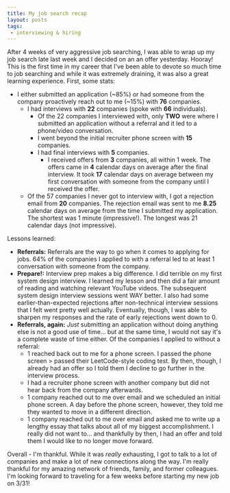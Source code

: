 ```yaml
---
title: My job search recap
layout: posts
tags:
 - interviewing & hiring
---
```


After 4 weeks of very aggressive job searching, I was able to wrap up my job search late last week and I decided on an an offer yesterday. Hooray! This is the first time in my career that I've been able to devote so much time to job searching and while it was extremely draining, it was also a great learning experience. First, some stats:

* I either submitted an application (~85%) or had someone from the company proactively reach out to me (~15%) with **76** companies.
    * I had interviews with **22** companies (spoke with **66** individuals).
        * Of the 22 companies I interviewed with, only **TWO** were where I submitted an application without a referral and it led to a phone/video conversation.
        * I went beyond the initial recruiter phone screen with **15** companies.
        * I had final interviews with **5** companies.
            * I received offers from **3** companies, all within 1 week. The offers came in **4** calendar days on average after the final interview. It took **17** calendar days on average between my first conversation with someone from the company until I received the offer.
    * Of the 57 companies I never got to interview with, I got a rejection email from **20** companies. The rejection email was sent to me **8.25** calendar days on average from the time I submitted my application. The shortest was 1 minute (impressive!). The longest was 21 calendar days (not impressive).

Lessons learned:
* **Referrals:** Referrals are the way to go when it comes to applying for jobs. 64% of the companies I applied to with a referral led to at least 1 conversation with someone from the company.
* **Prepare!:** Interview prep makes a big difference. I did terrible on my first system design interview. I learned my lesson and then did a fair amount of reading and watching relevant YouTube videos. The subsequent system design interview sessions went WAY better. I also had some earlier-than-expected rejections after non-technical interview sessions that I felt went pretty well actually. Eventually, though, I was able to sharpen my responses and the rate of early rejections went down to 0.
* **Referrals, again:** *Just* submitting an application without doing anything else is not a good use of time... but at the same time, I would not say it's a complete waste of time either. Of the companies I applied to without a referral:
    * 1 reached back out to me for a phone screen. I passed the phone screen > passed their LeetCode-style coding test. By then, though, I already had an offer so I told them I decline to go further in the interview process.
    * I had a recruiter phone screen with another company but did not hear back from the company afterwards.
    * 1 company reached out to me over email and we scheduled an initial phone screen. A day before the phone screen, however, they told me they wanted to move in a different direction.
    * 1 company reached out to me over email and asked me to write up a lengthy essay that talks about all of my biggest accomplishment. I really did not want to... and thankfully by then, I had an offer and told them I would like to no longer move forward.

Overall - I'm thankful. While it was *really* exhausting, I got to talk to a lot of companies and make a lot of new connections along the way. I'm really thankful for my amazing network of friends, family, and former colleagues. I'm looking forward to traveling for a few weeks before starting my new job on 3/31!